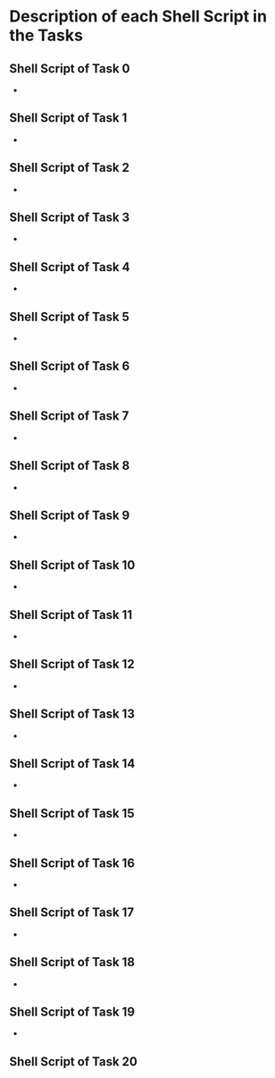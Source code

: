 # Description of each Shell Script in the Tasks

## Shell Script of Task 0

-

## Shell Script of Task 1

-

## Shell Script of Task 2

-

## Shell Script of Task 3

-

## Shell Script of Task 4

-

## Shell Script of Task 5

-

## Shell Script of Task 6

-

## Shell Script of Task 7

-

## Shell Script of Task 8

-

## Shell Script of Task 9

-

## Shell Script of Task 10

-

## Shell Script of Task 11

-

## Shell Script of Task 12

-

## Shell Script of Task 13

-

## Shell Script of Task 14

-

## Shell Script of Task 15

-

## Shell Script of Task 16

-

## Shell Script of Task 17

-

## Shell Script of Task 18

-

## Shell Script of Task 19

-

## Shell Script of Task 20


